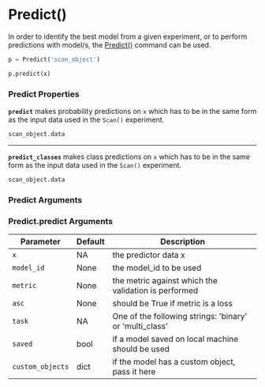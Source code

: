# Predict()

In order to identify the best model from a given experiment, or to perform predictions with model/s, the [Predict()]([Reporting()](https://github.com/autonomio/talos/blob/master/talos/utils/predict.py)) command can be used.

```python
p = Predict('scan_object')

p.predict(x)
```

### Predict Properties

**`predict`** makes probability predictions on `x` which has to be in the same form as the input data used in the `Scan()` experiment.

```python
scan_object.data
```

<hr>

**`predict_classes`** makes class predictions on `x` which has to be in the same form as the input data used in the `Scan()` experiment.

```python
scan_object.data
```

### Predict Arguments

### Predict.predict Arguments

Parameter | Default | Description
--------- | ------- | -----------
`x` | NA | the predictor data x
`model_id` | None | the model_id to be used
`metric` | None | the metric against which the validation is performed
`asc` | None | should be True if metric is a loss
`task`| NA | One of the following strings: 'binary' or 'multi_class'
`saved` | bool | if a model saved on local machine should be used
`custom_objects` | dict | if the model has a custom object, pass it here

